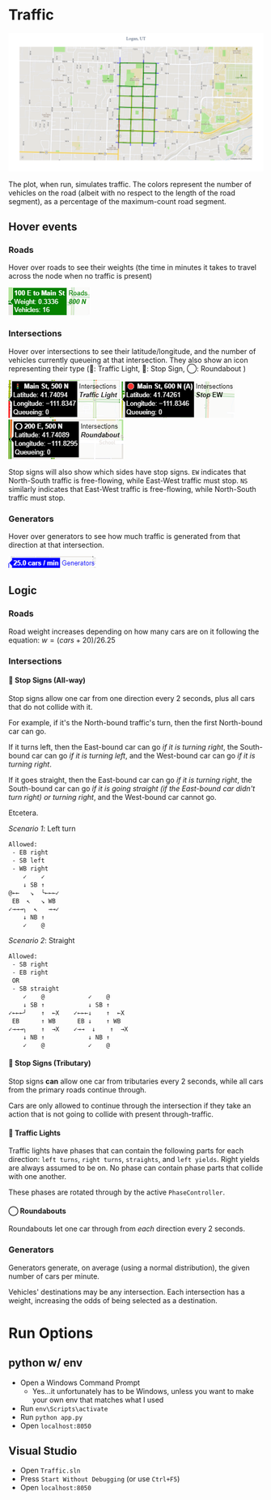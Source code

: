 ﻿# Traffic
![Plot with traffic](https://raw.githubusercontent.com/yodarocks1/traffic-simulator/master//plot.png)

The plot, when run, simulates traffic.
The colors represent the number of vehicles on the road (albeit with no respect to the length of the road segment),
as a percentage of the maximum-count road segment.

## Hover events
### Roads
Hover over roads to see their weights (the time in minutes it takes to travel across the node when no traffic is present)

![Road hover tooltip](https://raw.githubusercontent.com/yodarocks1/traffic-simulator/master//hover_edge.png)

### Intersections
Hover over intersections to see their latitude/longitude, and the number of vehicles currently queueing at that intersection.
They also show an icon representing their type (🚦: Traffic Light, 🛑: Stop Sign, ◯: Roundabout )

![Traffic light hover tooltip](https://raw.githubusercontent.com/yodarocks1/traffic-simulator/master//hover_light.png)
![Stop sign hover tooltip](https://raw.githubusercontent.com/yodarocks1/traffic-simulator/master//hover_stop.png)
![Roundabout hover tooltip](https://raw.githubusercontent.com/yodarocks1/traffic-simulator/master//hover_roundabout.png)

Stop signs will also show which sides have stop signs.
`EW` indicates that North-South traffic is free-flowing, while East-West traffic must stop.
`NS` similarly indicates that East-West traffic is free-flowing, while North-South traffic must stop.

### Generators
Hover over generators to see how much traffic is generated from that direction at that intersection.

![Generator hover tooltip](https://raw.githubusercontent.com/yodarocks1/traffic-simulator/master//hover_generator.png)

## Logic
### Roads
Road weight increases depending on how many cars are on it following the equation:
$w=(cars + 20) / 26.25$

### Intersections
#### 🛑 Stop Signs (All-way)
Stop signs allow one car from one direction every 2 seconds, plus all cars that do not collide with it.

For example, if it's the North-bound traffic's turn, then the first North-bound car can go.

If it turns left, then the East-bound car can go *if it is turning right*, the South-bound car can go *if it is turning left*, and the West-bound car can go *if it is turning right*.

If it goes straight, then the East-bound car can go *if it is turning right*, the South-bound car can go *if it is going straight (if the East-bound car didn't turn right) or turning right*, and the West-bound car cannot go.

Etcetera.

*Scenario 1*: Left turn
```
Allowed:
 - EB right
 - SB left
 - WB right
    ✓    ✓
    ↓ SB ↑
@←←   ↘  ╰←←←✓
 EB  ↖   ↘ WB
✓→→→╮  ↖   →→✓
    ↓ NB ↑
    ✓    @
```
*Scenario 2*: Straight
```
Allowed:
 - SB right
 - EB right
 OR
 - SB straight
    ✓    @            ✓    @    
    ↓ SB ↑            ↓ SB ↑    
✓←←←╯    ↑  ←X    ✓←←←↓    ↑  ←X
 EB      ↑ WB      EB ↓    ↑ WB 
✓→→→╮    ↑  →X    ✓→→  ↓    ↑  →X
    ↓ NB ↑            ↓ NB ↑    
    ✓    @            ✓    @    
```

#### 🛑 Stop Signs (Tributary)
Stop signs **can** allow one car from tributaries every 2 seconds, while all cars from the primary roads continue through.

Cars are only allowed to continue through the intersection if they take an action that is not going to collide with present through-traffic.

#### 🚦 Traffic Lights
Traffic lights have phases that can contain the following parts for each direction: `left turns`, `right turns`, `straights`, and `left yields`.
Right yields are always assumed to be on.
No phase can contain phase parts that collide with one another.

These phases are rotated through by the active `PhaseController`.

#### ◯ Roundabouts
Roundabouts let one car through from *each* direction every 2 seconds.

### Generators
Generators generate, on average (using a normal distribution), the given number of cars per minute.

Vehicles' destinations may be any intersection. Each intersection has a weight, increasing the odds of being selected as a destination.

# Run Options
## python w/ env
 - Open a Windows Command Prompt
   - Yes...it unfortunately has to be Windows, unless you want to make your own env that matches what I used
 - Run `env\Scripts\activate`
 - Run `python app.py`
 - Open `localhost:8050`

## Visual Studio
 - Open `Traffic.sln`
 - Press `Start Without Debugging` (or use `Ctrl+F5`)
 - Open `localhost:8050`
<!--stackedit_data:
eyJoaXN0b3J5IjpbLTE1NzUyMDQ5MDcsMTI3MTE5MzU5OF19
-->